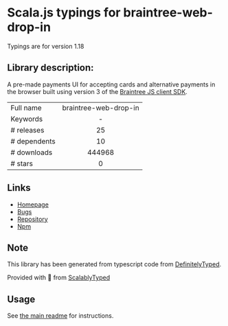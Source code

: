 
# Scala.js typings for braintree-web-drop-in

Typings are for version 1.18

## Library description:
A pre-made payments UI for accepting cards and alternative payments in the browser built using version 3 of the [Braintree JS client SDK](https://github.com/braintree/braintree-web).

|                    |                 |
| ------------------ | :-------------: |
| Full name          | braintree-web-drop-in |
| Keywords           | - |
| # releases         | 25 |
| # dependents       | 10 |
| # downloads        | 444968 |
| # stars            | 0 |

## Links
- [Homepage](https://github.com/braintree/braintree-web-dropin#readme)
- [Bugs](https://github.com/braintree/braintree-web-dropin/issues)
- [Repository](https://github.com/braintree/braintree-web-dropin)
- [Npm](https://www.npmjs.com/package/braintree-web-drop-in)
    


## Note
This library has been generated from typescript code from [DefinitelyTyped](https://definitelytyped.org).

Provided with :purple_heart: from [ScalablyTyped](https://github.com/oyvindberg/ScalablyTyped)

## Usage
See [the main readme](../../readme.md) for instructions.



